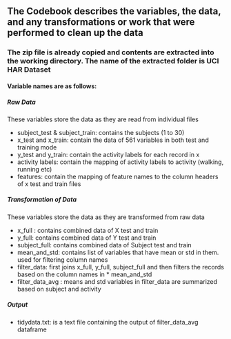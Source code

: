 ## The Codebook describes the variables, the data, and any transformations or work that were performed to clean up the data 

### The zip file is already copied and contents are extracted into the working directory. The name of the extracted folder is UCI HAR Dataset

#### Variable names are as follows:

##### Raw Data
These variables store the data as they are read from individual files
* subject_test & subject_train: contains the subjects (1 to 30)
* x_test and x_train: contain the data of 561 variables in both test and training mode
* y_test and y_train: contain the activity labels for each record in x
* activity labels: contain the mapping of activity labels to activity (walking, running etc)
* features: contain the mapping of feature names to the column headers of x test and train files


##### Transformation of Data
These variables store the data as they are transformed from raw data
* x_full : contains combined data of X test and train
* y_full: contains combined data of Y test and train
* subject_full: contains combined data of Subject test and train
* mean_and_std: contains list of variables that have mean or std in them. used for filtering column names 
* filter_data: first joins x_full, y_full, subject_full and then filters the records based on the column names in * mean_and_std
* filter_data_avg : means and std variables in filter_data are summarized based on subject and activity

##### Output
* tidydata.txt: is a text file containing the output of filter_data_avg dataframe
